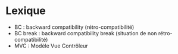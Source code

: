 # Lexique

- BC : backward compatibility (rétro-compatibilité)
- BC break : backward compatibility break (situation de non rétro-compatibilité)
- MVC : Modèle Vue Contrôleur
